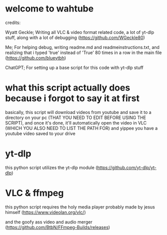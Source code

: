 # welcome to wahtube
credits: 

Wyatt Geckle; Writing all VLC & video format related code, a lot of yt-dlp stuff, along with a lot of debugging (https://github.com/WGeckle80)

Me; For helping debug, writing readme.md and readmeinstructions.txt, and realizing that i typed 'true' instead of 'True' 80 times in a row in the main file (https://github.com/blueytbh)

ChatGPT; For setting up a base script for this code with yt-dlp stuff

# what this script actually does because i forgot to say it at first

basically, this script will download videos from youtube and save it to a directory on your pc (THAT YOU NEED TO EDIT BEFORE USING THE SCRIPT), and once it's done, it'll automatically open the video in VLC (WHICH YOU ALSO NEED TO LIST THE PATH FOR) and yippee you have a youtube video saved to your drive

# yt-dlp

this python script utilizes the yt-dlp module (https://github.com/yt-dlp/yt-dlp)

# VLC & ffmpeg

this python script requires the holy media player probably made by jesus himself (https://www.videolan.org/vlc/)

and the goofy ass video and audio merger (https://github.com/BtbN/FFmpeg-Builds/releases)
